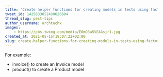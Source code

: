 ```yaml
---
title: 'Create helper functions for creating models in tests using factories'
tweet_id: 1425833852480626694
thread_slug: pest-tips
author_username: archtechx
images:
    - https://pbs.twimg.com/media/E8mO3a5VEAAsjr1.jpg
created_at: 2021-08-16T19:07:22+02:00
slug: create-helper-functions-for-creating-models-in-tests-using-factories
---
```

For example:
- invoice() to create an Invoice model
- product() to create a Product model
